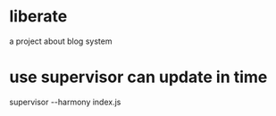 # liberate
a project about blog system


# use supervisor can update in time
supervisor --harmony index.js

